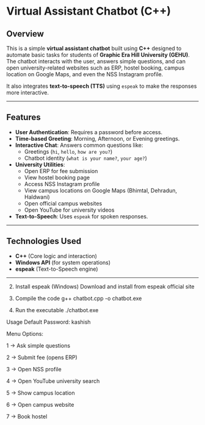 # Virtual Assistant Chatbot (C++)

## Overview
This is a simple **virtual assistant chatbot** built using **C++** designed to automate basic tasks for students of **Graphic Era Hill University (GEHU)**.  
The chatbot interacts with the user, answers simple questions, and can open university-related websites such as ERP, hostel booking, campus location on Google Maps, and even the NSS Instagram profile.

It also integrates **text-to-speech (TTS)** using `espeak` to make the responses more interactive.

---

## Features
- **User Authentication**: Requires a password before access.
- **Time-based Greeting**: Morning, Afternoon, or Evening greetings.
- **Interactive Chat**: Answers common questions like:
  - Greetings (`hi`, `hello`, `how are you?`)
  - Chatbot identity (`what is your name?`, `your age?`)
- **University Utilities**:
  - Open ERP for fee submission
  - View hostel booking page
  - Access NSS Instagram profile
  - View campus locations on Google Maps (Bhimtal, Dehradun, Haldwani)
  - Open official campus websites
  - Open YouTube for university videos
- **Text-to-Speech**: Uses `espeak` for spoken responses.

---

## Technologies Used
- **C++** (Core logic and interaction)
- **Windows API** (for system operations)
- **espeak** (Text-to-Speech engine)

---


2. Install espeak (Windows)
Download and install from espeak official site

4. Compile the code
g++ chatbot.cpp -o chatbot.exe

5. Run the executable
./chatbot.exe

Usage
Default Password: kashish

Menu Options:

1 → Ask simple questions

2 → Submit fee (opens ERP)

3 → Open NSS profile

4 → Open YouTube university search

5 → Show campus location

6 → Open campus website

7 → Book hostel
